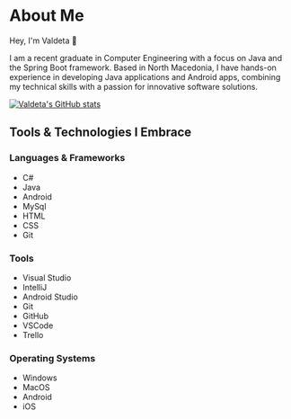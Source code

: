 # About Me

Hey, I'm Valdeta 👋

I am a recent graduate in Computer Engineering with a focus on Java and the Spring Boot framework. Based in North Macedonia, I have hands-on experience in developing Java applications and Android apps, combining my technical skills with a passion for innovative software solutions.

[![Valdeta's GitHub stats](https://github-readme-stats.vercel.app/api?username=valdetad)](https://github.com/anuraghazra/github-readme-stats)

## Tools & Technologies I Embrace

### Languages & Frameworks
* C#
* Java
* Android
* MySql
* HTML
* CSS
* Git

### Tools  
* Visual Studio
* IntelliJ
* Android Studio
* Git
* GitHub
* VSCode
* Trello

### Operating Systems

* Windows
* MacOS
* Android
* iOS

